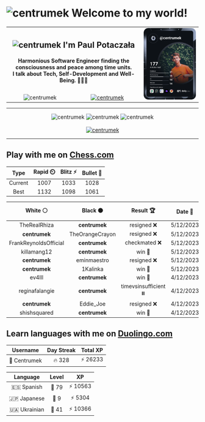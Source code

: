 <h1>
  <img
    src="https://emojis.slackmojis.com/emojis/images/1531849430/4246/blob-sunglasses.gif"
    width="30"
    alt="centrumek"
  />
  Welcome to my world!
</h1>

<table>
  <tbody>
    <tr>
      <td align="center" width="70%" colspan="2">
        <h2>
          <img
            src="https://raw.githubusercontent.com/MartinHeinz/MartinHeinz/master/wave.gif"
            width="30px"
            alt="centrumek"
          />
          I'm Paul Potaczała
        </h2>
        <h4>
          Harmonious Software Engineer finding the consciousness and peace among time units.
          <br/>
          I talk about Tech, Self-Development and Well-Being. 🌿🧘🚀
        </h4>
      </td>
      <td width="30%" rowspan="2">
        <a href="https://app.daily.dev/centrumek">
          <img
            src="./devcard.svg"
            alt="centrumek"
          />
        </a>
      </td>
    </tr>
    <tr align="center">
      <td>
        <img
          src="https://komarev.com/ghpvc/?username=centrumek&label=visitors&color=0e75b6&style=flat"
          alt="centrumek"
        >
      </td>
      <td>
        <a href="https://stackoverflow.com/users/14496012/centrumek">
          <img
            src="https://stackoverflow.com/users/flair/14496012.png?theme=dark"
            alt="centrumek"
          >
        </a>
      </td>
    </tr>
  </tbody>
</table>

---
<div align="center">
  <img 
    src="https://github-readme-stats.vercel.app/api?username=centrumek&show_icons=true&count_private=true&theme=dark&hide_border=true&hide=issues,contribs&bg_color=00000000"
    alt="centrumek"
  />
  <img
    src="https://github-readme-stats.vercel.app/api/top-langs/?username=centrumek&layout=compact&hide_border=true&theme=dark&bg_color=00000000&langs_count=6&exclude_repo=air-statistic-app"
    alt="centrumek"
  />
  <img 
    src="https://github-readme-streak-stats.herokuapp.com?user=centrumek&theme=dark&hide_border=true&background=FFFFFF00"
    alt="centrumek"
  />
  <br/>
  <br/>
  <a href="https://www.buymeacoffee.com/centrumek">
    <img
      src="https://cdn.buymeacoffee.com/buttons/v2/default-orange.png"
      height="50"
      width="210"
      alt="centrumek"
    />
  </a>
</div>

---

## Play with me on [Chess.com](https://www.chess.com/member/centrumek)

<div align="center">
<!--START_SECTION:chessStats-->
<!-- Automatically generated with https://github.com/Balastrong/chess-stats-action -->

| Type | Rapid ⏲️ | Blitz ⚡ | Bullet 🔫 |
|:---:|:---:|:---:|:---:|
| Current | 1007 | 1033 | 1028 |
| Best | 1132 | 1098 | 1061 |

| White ⚪ | Black ⚫ | Result 🏆 | Date 📅 | Position 🗺️ | Type 🕕 |
|:---:|:---:|:---:|:---:|:---:|:---:|
| TheRealRhiza | **centrumek** | resigned ❌ | 5/12/2023 | <a href="http://www.ee.unb.ca/cgi-bin/tervo/fen.pl?select=1Q6/4k3/1K6/4pB2/8/3n4/P7/6N1 b - -">Link</a> | Blitz |
| **centrumek** | TheOrangeCrayon | resigned ❌ | 5/12/2023 | <a href="http://www.ee.unb.ca/cgi-bin/tervo/fen.pl?select=8/8/8/1k6/1P6/2K5/q7/8 w - -">Link</a> | Blitz |
| FrankReynoldsOfficial | **centrumek** | checkmated ❌ | 5/12/2023 | <a href="http://www.ee.unb.ca/cgi-bin/tervo/fen.pl?select=rnb2bnr/pppp3p/7k/6Q1/2BPP2P/8/PPP3P1/RN2K1NR b KQ -">Link</a> | Blitz |
| killamang12 | **centrumek** | win 🥇 | 5/12/2023 | <a href="http://www.ee.unb.ca/cgi-bin/tervo/fen.pl?select=4k3/1r5p/2r5/b3pPp1/1B1P2P1/1K3P1R/1P6/3R4 w - -">Link</a> | Blitz |
| **centrumek** | eminmaestro | resigned ❌ | 5/12/2023 | <a href="http://www.ee.unb.ca/cgi-bin/tervo/fen.pl?select=6k1/p3q2p/6p1/3p4/P7/KP6/5r2/8 w - -">Link</a> | Blitz |
| **centrumek** | 1Kalinka | win 🥇 | 5/12/2023 | <a href="http://www.ee.unb.ca/cgi-bin/tervo/fen.pl?select=8/8/2k5/7B/3p4/3K1P2/1b6/8 b - -">Link</a> | Blitz |
| ev4lll | **centrumek** | win 🥇 | 4/12/2023 | <a href="http://www.ee.unb.ca/cgi-bin/tervo/fen.pl?select=8/5k2/1P3nR1/1r5P/4K3/5P2/8/8 w - -">Link</a> | Blitz |
| reginafalangie | **centrumek** | timevsinsufficient ⏸️ | 4/12/2023 | <a href="http://www.ee.unb.ca/cgi-bin/tervo/fen.pl?select=8/8/k3K3/8/8/8/8/2r5 b - -">Link</a> | Blitz |
| **centrumek** | Eddie_Joe | resigned ❌ | 4/12/2023 | <a href="http://www.ee.unb.ca/cgi-bin/tervo/fen.pl?select=3r2k1/1p3pp1/p3p2p/4P3/N7/1PP5/P7/1KBq4 w - -">Link</a> | Blitz |
| shishsquared | **centrumek** | win 🥇 | 4/12/2023 | <a href="http://www.ee.unb.ca/cgi-bin/tervo/fen.pl?select=8/7K/3k3r/6q1/8/8/8/5r2 w - -">Link</a> | Blitz |

<!--END_SECTION:chessStats-->
</div>

## Learn languages with me on [Duolingo.com](https://www.duolingo.com/profile/Centrumek)

<div align="center">
<!--START_SECTION:duolingoStats-->
<!-- Automatically generated with https://github.com/centrumek/duolingo-readme-stats-->

| Username | Day Streak | Total XP |
|:---:|:---:|:---:|
| 👤 Centrumek | 🔥 328 | ⚡ 26233 |

| Language | Level | XP |
|:---:|:---:|:---:|
| 🇪🇸 Spanish | 👑 79 | ⚡ 10563 |
| 🇯🇵 Japanese | 👑 9 | ⚡ 5304 |
| 🇺🇦 Ukrainian | 👑 41 | ⚡ 10366 |

<!--END_SECTION:duolingoStats-->
</div>
<!--
**centrumek/centrumek** is a ✨ _special_ ✨ repository because its `README.md` (this file) appears on your GitHub profile.

Here are some ideas to get you started:

- 🔭 I’m currently working on ...
- 🌱 I’m currently learning ...
- 👯 I’m looking to collaborate on ...
- 🤔 I’m looking for help with ...
- 💬 Ask me about ...
- 📫 How to reach me: ...
- 😄 Pronouns: ...
- ⚡ Fun fact: ...
-->
